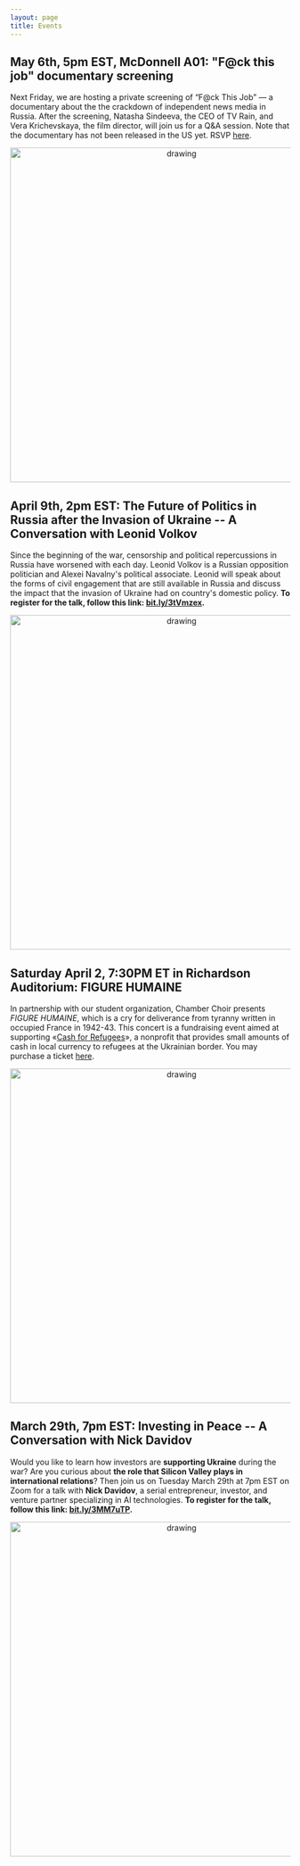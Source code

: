 ```yaml
---
layout: page
title: Events
---
```


## May 6th, 5pm EST, McDonnell A01: "F@ck this job" documentary screening

Next Friday, we are hosting a private screening of “F@ck This Job” — a documentary about the the crackdown of independent news media in Russia. After the screening, Natasha Sindeeva, the CEO of TV Rain, and Vera Krichevskaya, the film director, will join us for a Q&A session. Note that the documentary has not been released in the US yet. RSVP [here](https://docs.google.com/forms/d/e/1FAIpQLSevpQjbYZrljWXIlTuOtDu3DioKjUMvn8qGkpLBtlidX45nXg/viewform).

<p align="center">
<img src="/imgs/ftj.png" alt="drawing" width="600"/>
</p>

## April 9th, 2pm EST: The Future of Politics in Russia after the Invasion of Ukraine -- A Conversation with Leonid Volkov

Since the beginning of the war, censorship and political repercussions in Russia have worsened with each day. Leonid Volkov is a Russian opposition politician and Alexei Navalny's political associate. Leonid will speak about the forms of civil engagement that are still available in Russia and discuss the impact that the invasion of Ukraine had on country's domestic policy. **To register for the talk, follow this link:  [bit.ly/3tVmzex](https://docs.google.com/forms/d/e/1FAIpQLSd3ZGz6in-8M_4OHovh41EWfPBivz3io5xh1kriJNmK3RZi6Q/viewform).**

<p align="center">
<img src="/imgs/Volkov.png" alt="drawing" width="600"/>
</p>



## Saturday April 2, 7:30PM ET in Richardson Auditorium: FIGURE HUMAINE

In partnership with our student organization, Chamber Choir presents *FIGURE HUMAINE*, which is a cry for deliverance from tyranny written in occupied France in 1942-43. This concert is a fundraising event aimed at supporting «[Cash for Refugees](https://www.cashforrefugees.org)», a nonprofit that provides small amounts of cash in local currency to refugees at the Ukrainian border. You may purchase a ticket [here](https://princetongleeclub.com).

<p align="center">
<img src="/imgs/liberte.png" alt="drawing" width="600"/>
</p>

## March 29th, 7pm EST: Investing in Peace -- A Conversation with Nick Davidov

Would you like to learn how investors are **supporting Ukraine** during the war? Are you curious about **the role that Silicon Valley plays in international relations**? Then join us on Tuesday March 29th at 7pm EST on Zoom for a talk with **Nick Davidov**, a serial entrepreneur, investor, and venture partner specializing in AI technologies. **To register for the talk, follow this link:  [bit.ly/3MM7uTP](https://docs.google.com/forms/d/e/1FAIpQLSe3zY_FPXImDrJn4cShpbOFpV9JIsCSqs-bJAT1XVEjIwc5dw/viewform).**

<p align="center">
<img src="/imgs/Davidov.png" alt="drawing" width="600"/>
</p>

